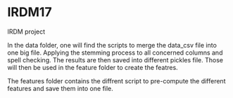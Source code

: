 # IRDM17
IRDM project

In the data folder, one will find the scripts to merge the data_csv file into one big file. Applying the stemming process to all concerned columns and spell checking. The results are then saved into different pickles file. Those will then be used in the feature folder to create the featres.

The features folder contains the diffrent script to pre-compute the different features and save them into one file.
